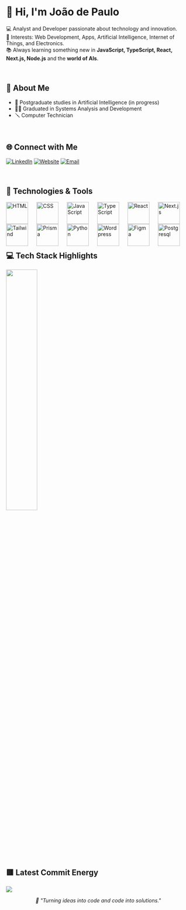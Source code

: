 # 👋 Hi, I'm João de Paulo

💻 Analyst and Developer passionate about technology and innovation.  
🚀 Interests: Web Development, Apps, Artificial Intelligence, Internet of Things, and Electronics.  
📚 Always learning something new in **JavaScript, TypeScript, React, Next.js, Node.js** and the **world of AIs**.

&nbsp;

## 🧠 About Me

- 🤖 Postgraduate studies in Artificial Intelligence (in progress)
- 🧑‍🏫 Graduated in Systems Analysis and Development
- 🪛 Computer Technician

&nbsp;

## 🌐 Connect with Me

[![LinkedIn](https://img.shields.io/badge/LinkedIn-0077B5?style=for-the-badge&logo=linkedin&logoColor=white)](https://www.linkedin.com/in/joao-depaulo)
[![Website](https://img.shields.io/badge/joaodepaulo.site-0A66C2?style=for-the-badge&logo=google-chrome&logoColor=white)](https://joaodepaulo.site)
[![Email](https://img.shields.io/badge/Email-joaodepaulocardoso%40gmail.com-D14836?style=for-the-badge&logo=gmail&logoColor=white)](mailto:joaodepaulocardoso@gmail.com)


&nbsp;


## 🔧 Technologies & Tools
<p>    
 <img 
    align="left" 
    alt="HTML"
    title="HTML" 
    width="60px" 
    style="padding-right: 20px;" 
    src="https://cdn.jsdelivr.net/gh/devicons/devicon@latest/icons/html5/html5-original.svg" 
/>
<img 
    align="left" 
    alt="CSS" 
    title="CSS"
    width="60px" 
    style="padding-right: 20px;" 
    src="https://cdn.jsdelivr.net/gh/devicons/devicon@latest/icons/css3/css3-original.svg" 
/>
<img 
    align="left" 
    alt="JavaScript" 
    title="JavaScript"
    width="60px" 
    style="padding-right: 20px;" 
    src="https://cdn.jsdelivr.net/gh/devicons/devicon@latest/icons/javascript/javascript-original.svg" 
/>
<img 
    align="left" 
    alt="TypeScript"
    title="TypeScript" 
    width="60px" 
    style="padding-right: 20px;" 
    src="https://cdn.jsdelivr.net/gh/devicons/devicon@latest/icons/typescript/typescript-original.svg" 
/>
<img 
    align="left" 
    alt="React"
    title="React" 
    width="60px" 
    style="padding-right: 20px;" 
    src="https://cdn.jsdelivr.net/gh/devicons/devicon@latest/icons/react/react-original.svg" 
/>
<img 
    align="left" 
    alt="Next.js" 
    title="Next.js"
    width="60px" 
    style="padding-right: 20px;" 
    src="https://cdn.jsdelivr.net/gh/devicons/devicon@latest/icons/nextjs/nextjs-original.svg" 
/>
<img 
    align="left" 
    alt="Tailwind" 
    title="Tailwind"
    width="60px" 
    style="padding-right: 20px;" 
    src="https://cdn.jsdelivr.net/gh/devicons/devicon@latest/icons/tailwindcss/tailwindcss-original.svg" 
/>
<img 
    align="left" 
    alt="Prisma" 
    title="Prisma"
    width="60px" 
    style="padding-right: 20px;"
    src="https://cdn.jsdelivr.net/gh/devicons/devicon@latest/icons/prisma/prisma-original.svg"
/>
<img 
    align="left" 
    alt="Python" 
    title="Python"
    width="60px" 
    style="padding-right: 20px;" 
    src="https://cdn.jsdelivr.net/gh/devicons/devicon@latest/icons/python/python-original.svg" 
/>
<img 
    align="left" 
    alt="Wordpress" 
    title="Wordpress"
    width="60px" 
    style="padding-right: 20px;" 
    src="https://cdn.jsdelivr.net/gh/devicons/devicon@latest/icons/wordpress/wordpress-plain.svg" 
/>
<img
    align="left"
    alt="Figma"
    title="Figma"
    width="60px"
    style="padding-right: 20px;"
    src="https://cdn.jsdelivr.net/gh/devicons/devicon@latest/icons/figma/figma-original.svg"
/>
<img
    align="left"
    alt="Postgresql"
    title="Postgresql"
    width="60px"
    style="padding-right: 20px;"
    src="https://cdn.jsdelivr.net/gh/devicons/devicon@latest/icons/postgresql/postgresql-original-wordmark.svg"
/>
</p>
<br>
<br>
<br>
<br>
&nbsp;
&nbsp;


## 💻 Tech Stack Highlights


<p align="left">
  <img width="41%" src="https://github-readme-stats.vercel.app/api/top-langs/?username=joaodepaulojp&layout=compact&hide_border=true&title_color=991818&text_color=ffffff&bg_color=0d1117" />
</p>

## 🟥 Latest Commit Energy

<p align="left">
<img src="https://github-readme-stats.vercel.app/api?username=joaodepaulojp&show_icons=true&theme=github_dark&hide_border=true&title_color=fc354c&icon_color=991818&text_color=0abfbc" />
</p>


<p align="center">
  <em>🫡 "Turning ideas into code and code into solutions." </em>
</p>
